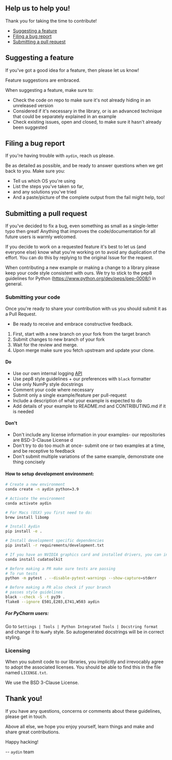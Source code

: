 ## Help us to help you!

Thank you for taking the time to contribute!

* [Suggesting a feature](#suggesting-a-feature)
* [Filing a bug report](#filing-a-bug-report)
* [Submitting a pull request](#submitting-a-pull-request)

## Suggesting a feature

If you've got a good idea for a feature, then please let us know!

Feature suggestions are embraced.

When suggesting a feature, make sure to:

* Check the code on repo to make sure it's not already hiding in an unreleased version
* Considered if it's necessary in the library, or is an advanced technique that could be separately explained in an example
* Check existing issues, open and closed, to make sure it hasn't already been suggested

## Filing a bug report

If you're having trouble with `aydin`, reach us please.

Be as detailed as possible, and be ready to answer questions when we get back to you. Make sure you:

* Tell us which OS you're using
* List the steps you've taken so far,
* and any solutions you've tried
* And a paste/picture of the complete output from the fail might help, too!

## Submitting a pull request

If you've decided to fix a bug, even something as small as a single-letter typo then great! Anything that improves the code/documentation for all future users is warmly welcomed.

If you decide to work on a  requested feature it's best to let us (and everyone else) know what you're working on to avoid any duplication of the effort. You can do this by replying to the original Issue for the request.

When contributing a new example or making a change to a library please keep your code style consistent with ours. We try to stick to the pep8 guidelines for Python (https://www.python.org/dev/peps/pep-0008/) in general.

### Submitting your code

Once you're ready to share your contribution with us you should submit it as a Pull Request.

* Be ready to receive and embrace constructive feedback.

1. First, start with a new branch on your fork from the target branch
2. Submit changes to new branch of your fork
3. Wait for the review and merge.
4. Upon merge make sure you fetch upstream and update your clone.

#### Do

* Use our own internal logging [API](https://github.com/royerlab/aydin/blob/master/aydin/util/log/log.py)
* Use pep8 style guidelines + our preferences with `black` formatter
* Use only NumPy style docstrings
* Comment your code where necessary
* Submit only a single example/feature per pull-request
* Include a description of what your example is expected to do
* Add details of your example to README.md and CONTRIBUTING.md if it is needed

#### Don't

* Don't include any license information in your examples- our repositories are BSD-3-Clause License d
* Don't try to do too much at once- submit one or two examples at a time, and be receptive to feedback
* Don't submit multiple variations of the same example, demonstrate one thing concisely

#### How to setup development environment:

```bash
# Create a new environment
conda create -n aydin python=3.9

# Activate the environment
conda activate aydin

# For Macs (OSX) you first need to do:
brew install libomp

# Install Aydin
pip install -e .

# Install development specific dependencies
pip install -r requirements/development.txt

# If you have an NVIDIA graphics card and installed drivers, you can install the cudatoolkit:
conda install cudatoolkit

# Before making a PR make sure tests are passing
# To run tests
python -m pytest . --disable-pytest-warnings --show-capture=stderr

# Before making a PR also check if your branch
# passes style guidelines
black --check -S -t py39 .
flake8 --ignore E501,E203,E741,W503 aydin
```

##### For PyCharm users:

Go to `Settings | Tools | Python Integrated Tools | Docstring format`
and change it to `NumPy` style. So autogenerated docstrings will be 
in correct styling.


### Licensing

When you submit code to our libraries, you implicitly and irrevocably agree to adopt the associated licenses. 
You should be able to find this in the file named `LICENSE.txt`.

We use the BSD 3-Clause License.

## Thank you!

If you have any questions, concerns or comments about these guidelines, please get in touch.

Above all else, we hope you enjoy yourself, learn things and make and share great contributions.

Happy hacking!

-- `aydin` team
